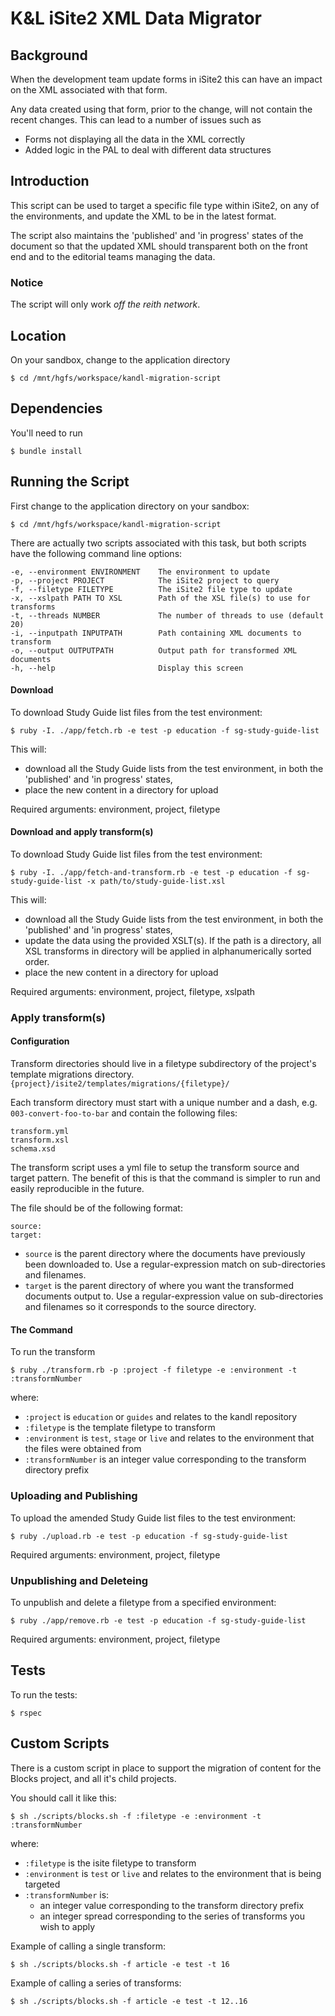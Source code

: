 K&L iSite2 XML Data Migrator
============================

## Background

When the development team update forms in iSite2 this can have an impact on the
XML associated with that form.

Any data created using that form, prior to the change, will not contain the
recent changes. This can lead to a number of issues such as
- Forms not displaying all the data in the XML correctly
- Added logic in the PAL to deal with different data structures


## Introduction

This script can be used to target a specific file type within iSite2, on any of
the environments, and update the XML to be in the latest format.

The script also maintains the 'published' and 'in progress' states of the
document so that the updated XML should transparent both on the front end and to
the editorial teams managing the data.

### Notice

The script will only work *off the reith network*.


## Location

On your sandbox, change to the application directory

    $ cd /mnt/hgfs/workspace/kandl-migration-script


## Dependencies

You'll need to run

    $ bundle install


## Running the Script

First change to the application directory on your sandbox:

    $ cd /mnt/hgfs/workspace/kandl-migration-script

There are actually two scripts associated with this task, but both scripts have
the following command line options:

    -e, --environment ENVIRONMENT    The environment to update
    -p, --project PROJECT            The iSite2 project to query
    -f, --filetype FILETYPE          The iSite2 file type to update
    -x, --xslpath PATH TO XSL        Path of the XSL file(s) to use for transforms
    -t, --threads NUMBER             The number of threads to use (default 20)
    -i, --inputpath INPUTPATH        Path containing XML documents to transform
    -o, --output OUTPUTPATH          Output path for transformed XML documents
    -h, --help                       Display this screen


#### Download

To download Study Guide list files from the test environment:

    $ ruby -I. ./app/fetch.rb -e test -p education -f sg-study-guide-list

This will:
- download all the Study Guide lists from the test environment, in both the 'published' and 'in progress' states,
- place the new content in a directory for upload

Required arguments: environment, project, filetype

#### Download and apply transform(s)

To download Study Guide list files from the test environment:

    $ ruby -I. ./app/fetch-and-transform.rb -e test -p education -f sg-study-guide-list -x path/to/study-guide-list.xsl

This will:
- download all the Study Guide lists from the test environment, in both
the 'published' and 'in progress' states,
- update the data using the provided XSLT(s). If the path is a directory, all XSL transforms in directory will be applied in alphanumerically sorted order.
- place the new content in a directory for upload

Required arguments: environment, project, filetype, xslpath

### Apply transform(s)

#### Configuration

Transform directories should live in a filetype subdirectory of the project's template migrations directory. `{project}/isite2/templates/migrations/{filetype}/`

Each transform directory must start with a unique number and a dash, e.g. `003-convert-foo-to-bar` and contain the following files:

```
transform.yml
transform.xsl
schema.xsd
```

The transform script uses a yml file to setup the transform source and target pattern. The benefit of this is that the command is simpler to run and easily reproducible in the future.

The file should be of the following format:

```
source:
target:
```
- `source` is the parent directory where the documents have previously been downloaded to. Use a regular-expression match on sub-directories and filenames.
- `target` is the parent directory of where you want the transformed documents output to. Use a regular-expression value on sub-directories and filenames so it corresponds to the source directory.



#### The Command

To run the transform

    $ ruby ./transform.rb -p :project -f filetype -e :environment -t :transformNumber

where:
 - `:project` is `education` or `guides` and relates to the kandl repository
 - `:filetype` is the template filetype to transform
 - `:environment` is `test`, `stage` or `live` and relates to the environment that the files were obtained from
 - `:transformNumber` is an integer value corresponding to the transform directory prefix


### Uploading and Publishing

To upload the amended Study Guide list files to the test environment:

    $ ruby ./upload.rb -e test -p education -f sg-study-guide-list

Required arguments: environment, project, filetype


### Unpublishing and Deleteing

To unpublish and delete a filetype from a specified environment:

    $ ruby ./app/remove.rb -e test -p education -f sg-study-guide-list

Required arguments: environment, project, filetype


## Tests

To run the tests:

    $ rspec

## Custom Scripts

There is a custom script in place to support the migration of content for the Blocks project, and all it's child projects.

You should call it like this:
```
$ sh ./scripts/blocks.sh -f :filetype -e :environment -t :transformNumber
```
where:
 - `:filetype` is the isite filetype to transform
 - `:environment` is `test` or `live` and relates to the environment that is being targeted
 - `:transformNumber` is:
   - an integer value corresponding to the transform directory prefix
   - an integer spread corresponding to the series of transforms you wish to apply

Example of calling a single transform:
```
$ sh ./scripts/blocks.sh -f article -e test -t 16
```

Example of calling a series of transforms:
```
$ sh ./scripts/blocks.sh -f article -e test -t 12..16
```

